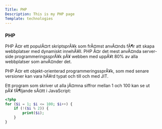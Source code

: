 ```yaml
---
Title: PHP
Description: This is my PHP page
Template: technologies
---
```



<div class="box-containers">
 <h3>PHP </h3>
<div class="box" id="PHP">

PHP Ã¤r ett populÃ¤rt skriptsprÃ¥k som frÃ¤mst anvÃ¤nds fÃ¶r att skapa webbplatser med dynamiskt innehÃ¥ll. PHP Ã¤r det mest anvÃ¤nda server-side programmeringssprÃ¥k pÃ¥ webben med uppÃ¥t 80% av alla webbplatser som anvÃ¤nder det.

PHP Ã¤r ett objekt-orienterad programmeringssprÃ¥k, som med senare versioner kan vara hÃ¥rd typat och till och med JIT.

Ett program som skriver ut alla jÃ¤mna siffror mellan 1 och 100 kan se ut pÃ¥ fÃ¶ljande sÃ¤tt i JavaScript:

```php
<?php
for ($i = 1; $i <= 100; $i++) {
    if (!($i % 2)) {
        print($i);
    }
}
```
</div>
</div>